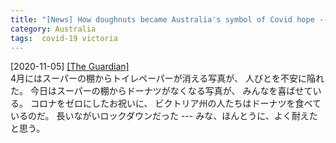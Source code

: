 ```yaml
---
title: "[News] How doughnuts became Australia's symbol of Covid hope ---にっこり"
category: Australia
tags:  covid-19 victoria
---
```


[2020-11-05] [[The Guardian]](https://www.theguardian.com/lifeandstyle/2020/nov/05/how-doughnuts-became-australias-symbol-of-covid-hope)  
 4月にはスーパーの棚からトイレペーパーが消える写真が、
人びとを不安に陥れた。
今日はスーパーの棚からドーナツがなくなる写真が、
みんなを喜ばせている。
コロナをゼロにしたお祝いに、
ビクトリア州の人たちはドーナツを食べているのだ。
長いながいロックダウンだった ---
みな、ほんとうに、よく耐えたと思う。

